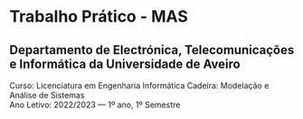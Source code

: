 # Trabalho Prático - MAS

## Departamento de Electrónica, Telecomunicações e Informática da Universidade de Aveiro
Curso: Licenciatura em Engenharia Informática
Cadeira: Modelação e Análise de Sistemas  
Ano Letivo: 2022/2023 — 1º ano, 1º Semestre
